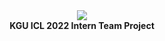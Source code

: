 <div align="center">
  <img src="https://capsule-render.vercel.app/api?type=waving&color=auto&height=200&section=header&text=ICL2022_w.MBTI&fontSize=90" />
</div>
<div align="center">
  <b>KGU ICL 2022 Intern Team Project</b>
</div>
